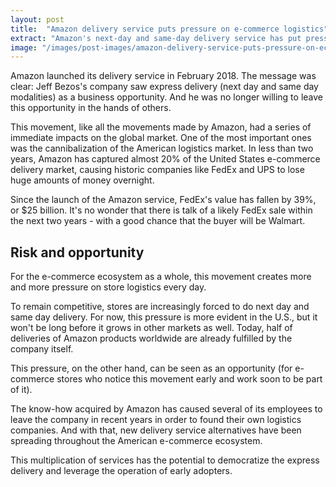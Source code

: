 ```yaml
---
layout: post
title:  "Amazon delivery service puts pressure on e-commerce logistics"
extract: "Amazon's next-day and same-day delivery service has put pressure on e-commerce logistics. Competing with this offer can be difficult, but there are also associated opportunities."
image: "/images/post-images/amazon-delivery-service-puts-pressure-on-ecommerce-logistics.jpg"
---
```


Amazon launched its delivery service in February 2018. The message was clear: Jeff Bezos's company saw express delivery (next day and same day modalities) as a business opportunity. And he was no longer willing to leave this opportunity in the hands of others.

This movement, like all the movements made by Amazon, had a series of immediate impacts on the global market. One of the most important ones was the cannibalization of the American logistics market. In less than two years, Amazon has captured almost 20% of the United States e-commerce delivery market, causing historic companies like FedEx and UPS to lose huge amounts of money overnight.

Since the launch of the Amazon service, FedEx's value has fallen by 39%, or $25 billion. It's no wonder that there is talk of a likely FedEx sale within the next two years - with a good chance that the buyer will be Walmart.

## Risk and opportunity

For the e-commerce ecosystem as a whole, this movement creates more and more pressure on store logistics every day. 

To remain competitive, stores are increasingly forced to do next day and same day delivery. For now, this pressure is more evident in the U.S., but it won't be long before it grows in other markets as well. Today, half of deliveries of Amazon products worldwide are already fulfilled by the company itself.

This pressure, on the other hand, can be seen as an opportunity (for e-commerce stores who notice this movement early and work soon to be part of it). 

The know-how acquired by Amazon has caused several of its employees to leave the company in recent years in order to found their own logistics companies. And with that, new delivery service alternatives have been spreading throughout the American e-commerce ecosystem.

This multiplication of services has the potential to democratize the express delivery and leverage the operation of early adopters.